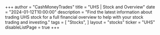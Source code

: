 +++
author = "CashMoneyTrades"
title = "UHS | Stock and Overview"
date = "2024-01-12T10:00:00"
description = "Find the latest information about trading UHS stock for a full financial overview to help with your stock trading and investing."
tags = [
   "Stocks",
]
layout = "stocks"
ticker = "UHS"
disableListPage = true
+++
